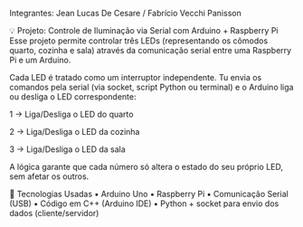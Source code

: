 Integrantes: Jean Lucas De Cesare / Fabrício Vecchi Panisson

💡 Projeto: Controle de Iluminação via Serial com Arduino + Raspberry Pi
Esse projeto permite controlar três LEDs (representando os cômodos quarto, cozinha e sala) através da comunicação serial entre uma Raspberry Pi e um Arduino.

Cada LED é tratado como um interruptor independente. Tu envia os comandos pela serial (via socket, script Python ou terminal) e o Arduino liga ou desliga o LED correspondente:

1 → Liga/Desliga o LED do quarto

2 → Liga/Desliga o LED da cozinha

3 → Liga/Desliga o LED da sala

A lógica garante que cada número só altera o estado do seu próprio LED, sem afetar os outros.

🚀 Tecnologias Usadas
▪ Arduino Uno
▪ Raspberry Pi
▪ Comunicação Serial (USB)
▪ Código em C++ (Arduino IDE)
▪ Python + socket para envio dos dados (cliente/servidor)

